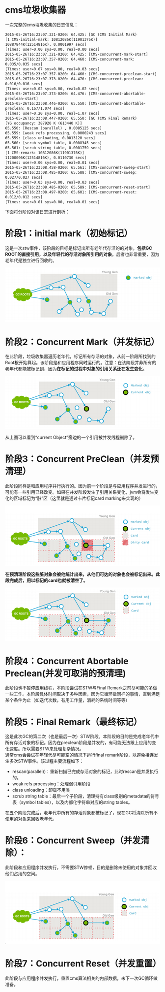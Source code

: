 # cms垃圾收集器

一次完整的cms垃圾收集的日志信息：  
```
2015‐05‐26T16:23:07.321‐0200: 64.425: [GC (CMS Initial Mark)
[1 CMS‐initial‐mark: 10812086K(11901376K)]
10887844K(12514816K), 0.0001997 secs]
[Times: user=0.00 sys=0.00, real=0.00 secs]
2015‐05‐26T16:23:07.321‐0200: 64.425: [CMS‐concurrent‐mark‐start]
2015‐05‐26T16:23:07.357‐0200: 64.460: [CMS‐concurrent‐mark: 0.035/0.035 secs]
[Times: user=0.07 sys=0.00, real=0.03 secs]
2015‐05‐26T16:23:07.357‐0200: 64.460: [CMS‐concurrent‐preclean‐start]
2015‐05‐26T16:23:07.373‐0200: 64.476: [CMS‐concurrent‐preclean: 0.016/0.016 secs]
[Times: user=0.02 sys=0.00, real=0.02 secs]
2015‐05‐26T16:23:07.373‐0200: 64.476: [CMS‐concurrent‐abortable‐preclean‐start]
2015‐05‐26T16:23:08.446‐0200: 65.550: [CMS‐concurrent‐abortable‐preclean: 0.167/1.074 secs]
[Times: user=0.20 sys=0.00, real=1.07 secs]
2015‐05‐26T16:23:08.447‐0200: 65.550: [GC (CMS Final Remark)
[YG occupancy: 387920 K (613440 K)]
65.550: [Rescan (parallel) , 0.0085125 secs]
65.559: [weak refs processing, 0.0000243 secs]
65.559: [class unloading, 0.0013120 secs]
65.560: [scrub symbol table, 0.0008345 secs]
65.561: [scrub string table, 0.0001759 secs]
[1 CMS‐remark: 10812086K(11901376K)]
11200006K(12514816K), 0.0110730 secs]
[Times: user=0.06 sys=0.00, real=0.01 secs]
2015‐05‐26T16:23:08.458‐0200: 65.561: [CMS‐concurrent‐sweep‐start]
2015‐05‐26T16:23:08.485‐0200: 65.588: [CMS‐concurrent‐sweep: 0.027/0.027 secs]
[Times: user=0.03 sys=0.00, real=0.03 secs]
2015‐05‐26T16:23:08.485‐0200: 65.589: [CMS‐concurrent‐reset‐start]
2015‐05‐26T16:23:08.497‐0200: 65.601: [CMS‐concurrent‐reset: 0.012/0.012 secs]
[Times: user=0.01 sys=0.00, real=0.01 secs]
```

下面将分阶段对该日志进行剖析：  
# 阶段1：initial mark（初始标记）
这是一次stw事件，该阶段的目标是标记出所有老年代存活的的对象，**包括GC ROOT的直接引用，以及年轻代的存活对象所引用的对象**。后者也非常重要，因为老年代是独立进行回收的。  

![](./source/cms_001.png)

# 阶段2：Concurrent Mark（并发标记）
在此阶段，垃圾收集器遍历老年代，标记所有存活的对象，从前一阶段所找到的Root根开始算起。该阶段是和应用程序同时运行的。注意：在该阶段并非所有的老年代都能被标记到，因为**在标记的过程中对象的引用关系还在发生变化**。  

![](./source/cms_002.png)

从上图可以看到“current Object”旁边的一个引用被并发线程删除了。

# 阶段3：Concurrent PreClean（并发预清理）
此阶段同样是和应用程序并行执行的。因为前一个阶段是与应用程序并发进行的，可能有一些引用已经改变。如果在并发阶段发生了引用关系变化，jvm会将发生变化的区域标记为“脏”区（这里就是通过卡片标记card marking来实现的）  

![](./source/cms_003.png)

**在预清理阶段这些脏对象会被他统计出来，从他们可达的对象也会被标记出来。此段完成后，用以标记的card也就被清空了。** 

![](./source/cms_004.png)

# 阶段4：Concurrent Abortable Preclean(并发可取消的预清理)
此阶段也不暂停应用线程，本阶段尝试在STW与Final Remark之前尽可能的多做一些工作。本阶段具体时间取决于多种因素，因为它循环做同样的事情，直到满足某个条件为止（如迭代次数，有用工作量，消耗的系统时间等等）

# 阶段5：Final Remark（最终标记）
这是此次GC的第二次（也是最后一次）STW阶段。本阶段的目的是完成老年代中所有存活对象的标记。因为在preclean阶段是并发的，有可能无法跟上应用的变化速度。所以需要STW来处理复杂情况。  
通常cms会尝试在年轻代尽可能空的情况下运行final remark阶段，以避免接连发生多次STW事件。该过程主要流程如下：  
* rescan(parallel))：重新扫描已完成存活对象的标记，此时rescan是并发执行的。
* weak refs processing：处理弱引用阶段
* class unloading：卸载不用类
* scrub string table：最后一个子阶段，清理持有class级别的metadata的符号表（symbol tables），以及内部化字符串对应的string tables。

在五个阶段完成后，老年代中所有的存活对象都被标记了，现在GC将清除所有不使用的对象来回收老年代。

# 阶段6：Concurrent Sweep（并发清除）：
此阶段和应用程序并发执行，不需要STW停顿，目的是删除未使用的对象并回收他们占用的空间。  

![](./source/cms_005.png)

# 阶段7：Concurrent Reset（并发重置）
此阶段与应用程序并发执行，重置cms算法相关的内部数据，未下一次GC循环做准备。
